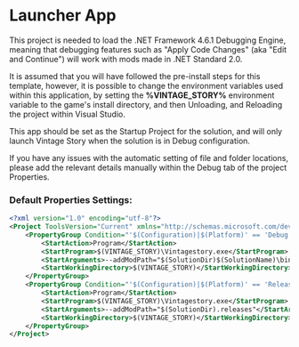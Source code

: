 ﻿# Launcher App

This project is needed to load the .NET Framework 4.6.1 Debugging Engine, meaning that debugging features
such as "Apply Code Changes" (aka "Edit and Continue") will work with mods made in .NET Standard 2.0.

It is assumed that you will have followed the pre-install steps for this template, however, it is possible to
change the environment variables used within this application, by setting the **%VINTAGE_STORY%** environment
variable to the game's install directory, and then Unloading, and Reloading the project within Visual Studio.

This app should be set as the Startup Project for the solution, and will only launch Vintage Story when the
solution is in Debug configuration.

If you have any issues with the automatic setting of file and folder locations, please add the relevant details
manually within the Debug tab of the project Properties.

### Default Properties Settings:

```xml
<?xml version="1.0" encoding="utf-8"?>
<Project ToolsVersion="Current" xmlns="http://schemas.microsoft.com/developer/msbuild/2003">
	<PropertyGroup Condition="'$(Configuration)|$(Platform)' == 'Debug|AnyCPU'">
		<StartAction>Program</StartAction>
		<StartProgram>$(VINTAGE_STORY)\Vintagestory.exe</StartProgram>
		<StartArguments>--addModPath="$(SolutionDir)$(SolutionName)\bin\$(Configuration)"</StartArguments>
		<StartWorkingDirectory>$(VINTAGE_STORY)</StartWorkingDirectory>
	</PropertyGroup>
	<PropertyGroup Condition="'$(Configuration)|$(Platform)' == 'Release|AnyCPU'">
		<StartAction>Program</StartAction>
		<StartProgram>$(VINTAGE_STORY)\Vintagestory.exe</StartProgram>
		<StartArguments>--addModPath="$(SolutionDir).releases"</StartArguments>
		<StartWorkingDirectory>$(VINTAGE_STORY)</StartWorkingDirectory>
	</PropertyGroup>
</Project>
```